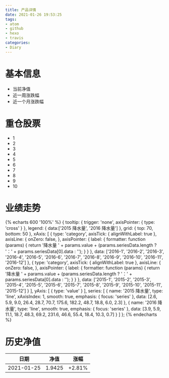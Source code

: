 ```yaml
---
title: 产品详情
date: 2021-01-26 19:53:25
tags:
- atom
- github
- hexo
- travis
categories:
- Diary
---
```


# 基本信息
- 当前净值
- 近一周涨跌幅
- 近一个月涨跌幅

# 重仓股票
- 1
- 2
- 3
- 4
- 5
- 6
- 7
- 8
- 9
- 10

# 业绩走势

{% echarts 600 '100%' %}
{
  tooltip: {
      trigger: 'none',
      axisPointer: {
          type: 'cross'
      }
  },
  legend: {
      data:['2015 降水量', '2016 降水量']
  },
  grid: {
      top: 70,
      bottom: 50
  },
  xAxis: [
      {
          type: 'category',
          axisTick: {
              alignWithLabel: true
          },
          axisLine: {
              onZero: false,
          },
          axisPointer: {
              label: {
                  formatter: function (params) {
                      return '降水量  ' + params.value
                          + (params.seriesData.length ? '：' + params.seriesData[0].data : '');
                  }
              }
          },
          data: ['2016-1', '2016-2', '2016-3', '2016-4', '2016-5', '2016-6', '2016-7', '2016-8', '2016-9', '2016-10', '2016-11', '2016-12']
      },
      {
          type: 'category',
          axisTick: {
              alignWithLabel: true
          },
          axisLine: {
              onZero: false,
          },
          axisPointer: {
              label: {
                  formatter: function (params) {
                      return '降水量  ' + params.value
                          + (params.seriesData.length ? '：' + params.seriesData[0].data : '');
                  }
              }
          },
          data: ['2015-1', '2015-2', '2015-3', '2015-4', '2015-5', '2015-6', '2015-7', '2015-8', '2015-9', '2015-10', '2015-11', '2015-12']
      }
  ],
  yAxis: [
      {
          type: 'value'
      }
  ],
  series: [
      {
          name: '2015 降水量',
          type: 'line',
          xAxisIndex: 1,
          smooth: true,
          emphasis: {
              focus: 'series'
          },
          data: [2.6, 5.9, 9.0, 26.4, 28.7, 70.7, 175.6, 182.2, 48.7, 18.8, 6.0, 2.3]
      },
      {
          name: '2016 降水量',
          type: 'line',
          smooth: true,
          emphasis: {
              focus: 'series'
          },
          data: [3.9, 5.9, 11.1, 18.7, 48.3, 69.2, 231.6, 46.6, 55.4, 18.4, 10.3, 0.7]
      }
  ]
};
{% endecharts %}

# 历史净值

| 日期 | 净值 | 涨幅 |
| --- | --- | --- |
|2021-01-25|1.9425|+2.81%|
